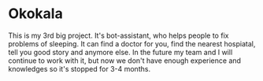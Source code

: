 # Okokala

This is my 3rd big project. It's bot-assistant, who helps people to fix problems of sleeping. It can find a doctor for you, find the nearest hospiatal, tell you good story and anymore else. In the future my team and I will continue to work with it, but now we don't have enough experience and knowledges so it's stopped for 3-4 months.
